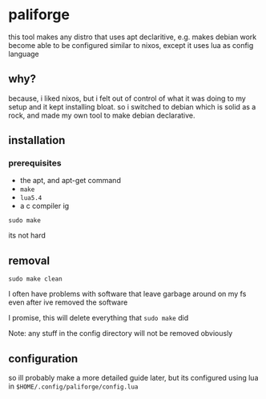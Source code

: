 # paliforge

this tool makes any distro that uses apt declaritive, e.g. makes debian work become able to be configured similar to nixos, except it uses lua as config language

## why?

because, i liked nixos, but i felt out of control of what it was doing to my setup and it kept installing bloat. so i switched to debian which is solid as a rock, and made my own tool to make debian declarative.

## installation

### prerequisites

- the apt, and apt-get command
- `make`
- `lua5.4`
- a c compiler ig

```
sudo make
```

its not hard

## removal

```
sudo make clean
```

I often have problems with software that leave garbage around on my fs even after ive removed the software

I promise, this will delete everything that `sudo make` did

Note: any stuff in the config directory will not be removed obviously

## configuration

so ill probably make a more detailed guide later, but its configured using lua in `$HOME/.config/paliforge/config.lua`
